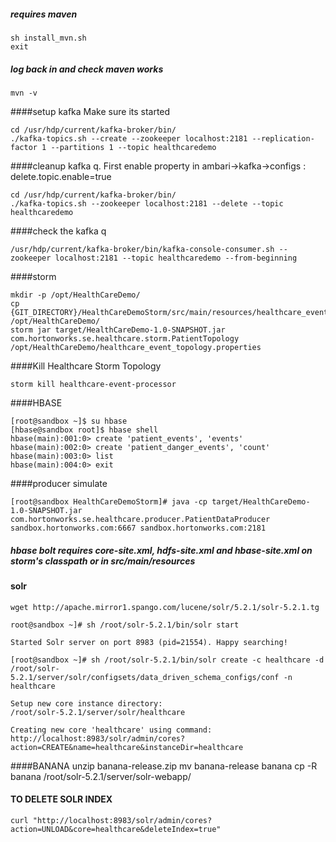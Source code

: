 ##### requires maven
```
sh install_mvn.sh
exit
```
##### log back in and check maven works
```
mvn -v
```

####setup kafka
Make sure its started
```
cd /usr/hdp/current/kafka-broker/bin/
./kafka-topics.sh --create --zookeeper localhost:2181 --replication-factor 1 --partitions 1 --topic healthcaredemo 
```
####cleanup kafka q. First enable property in ambari->kafka->configs : delete.topic.enable=true
```
cd /usr/hdp/current/kafka-broker/bin/
./kafka-topics.sh --zookeeper localhost:2181 --delete --topic healthcaredemo
```
####check the kafka q
```
/usr/hdp/current/kafka-broker/bin/kafka-console-consumer.sh --zookeeper localhost:2181 --topic healthcaredemo --from-beginning
```

####storm
```
mkdir -p /opt/HealthCareDemo/
cp {GIT_DIRECTORY}/HealthCareDemoStorm/src/main/resources/healthcare_event_topology.properties /opt/HealthCareDemo/
storm jar target/HealthCareDemo-1.0-SNAPSHOT.jar com.hortonworks.se.healthcare.storm.PatientTopology /opt/HealthCareDemo/healthcare_event_topology.properties
```
####Kill Healthcare Storm Topology
```
storm kill healthcare-event-processor
```

####HBASE
```
[root@sandbox ~]$ su hbase
[hbase@sandbox root]$ hbase shell
hbase(main):001:0> create 'patient_events', 'events'    
hbase(main):002:0> create 'patient_danger_events', 'count'    
hbase(main):003:0> list    
hbase(main):004:0> exit 
```
####producer simulate
```
[root@sandbox HealthCareDemoStorm]# java -cp target/HealthCareDemo-1.0-SNAPSHOT.jar com.hortonworks.se.healthcare.producer.PatientDataProducer sandbox.hortonworks.com:6667 sandbox.hortonworks.com:2181
```
##### hbase bolt requires core-site.xml, hdfs-site.xml and hbase-site.xml on storm's classpath or in src/main/resources 

#### solr
```
wget http://apache.mirror1.spango.com/lucene/solr/5.2.1/solr-5.2.1.tg

root@sandbox ~]# sh /root/solr-5.2.1/bin/solr start

Started Solr server on port 8983 (pid=21554). Happy searching!

[root@sandbox ~]# sh /root/solr-5.2.1/bin/solr create -c healthcare -d /root/solr-5.2.1/server/solr/configsets/data_driven_schema_configs/conf -n healthcare

Setup new core instance directory:
/root/solr-5.2.1/server/solr/healthcare

Creating new core 'healthcare' using command:
http://localhost:8983/solr/admin/cores?action=CREATE&name=healthcare&instanceDir=healthcare
```
####BANANA
unzip banana-release.zip
mv banana-release banana
cp -R banana /root/solr-5.2.1/server/solr-webapp/

#### TO DELETE SOLR INDEX
```
curl "http://localhost:8983/solr/admin/cores?action=UNLOAD&core=healthcare&deleteIndex=true"
```
  
